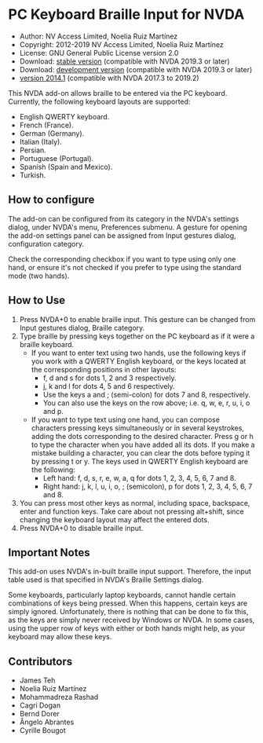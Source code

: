 # PC Keyboard Braille Input for NVDA

* Author: NV Access Limited, Noelia Ruiz Martínez
* Copyright: 2012-2019 NV Access Limited, Noelia Ruiz Martínez
* License: GNU General Public License version 2.0
* Download: [stable version][1] (compatible with NVDA 2019.3 or later)
* Download: [development version][2] (compatible with NVDA 2019.3 or later)
* [version 2014.1][3] (compatible with NVDA 2017.3 to 2019.2)

This NVDA add-on allows braille to be entered via the PC keyboard.
Currently, the following keyboard layouts are supported:

* English QWERTY keyboard.
* French (France).
* German (Germany).
* Italian (Italy).
* Persian.
* Portuguese (Portugal).
* Spanish (Spain and Mexico).
* Turkish.

## How to configure

The add-on can be configured from its category in the NVDA's settings dialog, under NVDA's menu, Preferences submenu. A gesture for opening the add-on settings panel can be assigned from Input gestures dialog, configuration category.

Check the corresponding checkbox if you want to type using only one hand, or ensure it's not checked if you prefer to type using the standard mode (two hands).

## How to Use

1. Press NVDA+0 to enable braille input. This gesture can be changed from Input gestures dialog, Braille category.
2. Type braille by pressing keys together on the PC keyboard as if it were a braille keyboard.
	* If you want to enter text using two hands, use the following keys if you work with a QWERTY English keyboard, or the keys located at the corresponding positions in other layouts:
		* f, d and s for dots 1, 2 and 3 respectively.
		* j, k and l for dots 4, 5 and 6 respectively.
		* Use the keys a and ; (semi-colon) for dots 7 and 8, respectively.
		* You can also use the keys on the row above; i.e. q, w, e, r, u, i, o and p.
	* If you want to type text using one hand, you can compose characters pressing keys simultaneously or in several keystrokes, adding the dots corresponding to the desired character. Press g or h to type the character when you have added all its dots. If you make a mistake building a character, you can clear the dots before typing it by pressing t or y. The keys used in QWERTY English keyboard are the following:
		* Left hand: f, d, s, r, e, w, a, q for dots 1, 2, 3, 4, 5, 6, 7 and 8.
		* Right hand: j, k, l, u, i, o, ; (semicolon), p for dots 1, 2, 3, 4, 5, 6, 7 and 8.
3. You can press most other keys as normal, including space, backspace, enter and function keys. Take care about not pressing alt+shift, since changing the keyboard layout may affect the entered dots.
4. Press NVDA+0 to disable braille input.

## Important Notes

This add-on uses NVDA's in-built braille input support.
Therefore, the input table used is that specified in NVDA's Braille Settings dialog.

Some keyboards, particularly laptop keyboards, cannot handle certain combinations of keys being pressed.
When this happens, certain keys are simply ignored.
Unfortunately, there is nothing that can be done to fix this, as the keys are simply never received by Windows or NVDA.
In some cases, using the upper row of keys with either or both hands might help, as your keyboard may allow these keys.

## Contributors

* James Teh
* Noelia Ruiz Martínez
* Mohammadreza Rashad
* Cagri Dogan
* Bernd Dorer
* Ângelo Abrantes
* Cyrille Bougot


[1]: https://addons.nvda-project.org/files/get.php?file=pckbbrl

[2]: https://addons.nvda-project.org/files/get.php?file=pckbbrl-dev

[3]: https://addons.nvda-project.org/files/get.php?file=pckbbrl-o
